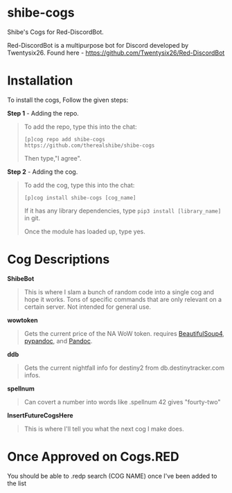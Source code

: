 # shibe-cogs
Shibe's Cogs for Red-DiscordBot.

Red-DiscordBot is a multipurpose bot for Discord developed by Twentysix26.
Found here - https://github.com/Twentysix26/Red-DiscordBot

# Installation
To install the cogs, Follow the given steps:

**Step 1** - Adding the repo.
> To add the repo, type this into the chat:
>
> ``[p]cog repo add shibe-cogs https://github.com/therealshibe/shibe-cogs``
>
> Then type,"I agree".

**Step 2** - Adding the cog.
> To add the cog, type this into the chat:
>
> ``[p]cog install shibe-cogs [cog_name]``
>
> If it has any library dependencies, type ``pip3 install [library_name]`` in git.
>
> Once the module has loaded up, type yes.

# Cog Descriptions
**ShibeBot**
> This is where I slam a bunch of random code into a single cog and hope it works. Tons of specific commands that are only relevant on a certain server. Not intended for general use.

**wowtoken**
>Gets the current price of the NA WoW token.
>requires [BeautifulSoup4](https://www.crummy.com/software/BeautifulSoup/bs4/doc/), [pypandoc](https://github.com/bebraw/pypandoc), and [Pandoc](http://pandoc.org/).

**ddb**
>Gets the current nightfall info for destiny2 from db.destinytracker.com infos.

**spellnum**
>Can covert a number into words like .spellnum 42 gives "fourty-two"

**InsertFutureCogsHere**
> This is where I'll tell you what the next cog I make does.

# Once Approved on Cogs.RED
You should be able to .redp search (COG NAME) once I've been added to the list
